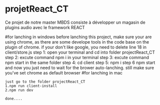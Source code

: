 # projetReact_CT
Ce projet de notre master MBDS consiste à développer un magasin de plugins audio avec le framework REACT

#for lanching in windows
before lanching this project, make sure your are using chrome, as there are some develope tools in the code base on the plugin of chrome.
if your don't like google, you need to delete line 18 in client/store.js
step 1:
    open your terminal and cd into folder projectReact_CT
step 2:
    excute command
        npm i
    in your terminal
step 3:
    excute command
        npm start
    in the same folder
step 4:
    cd client
step 5:
    npm i
step 6
    npm start
    and now you just need to wait for the brower auto-lanching. still make sure you've set chrome as default browser
#for lanching in mac

    just go to the folder projectReact_CT
    1.npm run client-install
    2.npm run dev

    done....

